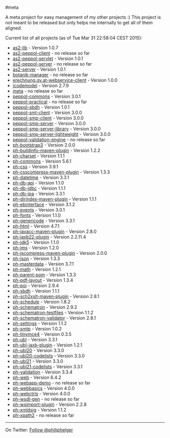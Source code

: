 #meta

A meta project for easy management of my other projects :)
This project is not meant to be released but only helps me internally to get all of them aligned.

Current list of all projects (as of Tue Mar 31 22:58:04 CEST 2015):

 * [as2-lib](https://github.com/phax/as2-lib) - Version 1.0.7
 * [as2-peppol-client](https://github.com/phax/as2-peppol-client) - no release so far
 * [as2-peppol-servlet](https://github.com/phax/as2-peppol-servlet) - Version 1.0.1
 * [as2-peppol-server](https://github.com/phax/as2-peppol-server) - no release so far
 * [as2-server](https://github.com/phax/as2-server) - Version 1.0.1
 * [botanik-manager](https://github.com/phax/botanik-manager) - no release so far
 * [erechnung.gv.at-webservice-client](https://github.com/phax/erechnung.gv.at-webservice-client) - Version 1.0.0
 * [jcodemodel](https://github.com/phax/jcodemodel) - Version 2.7.9
 * [meta](https://github.com/phax/meta) - no release so far
 * [peppol-commons](https://github.com/phax/peppol-commons) - Version 3.0.1
 * [peppol-practical](https://github.com/phax/peppol-practical) - no release so far
 * [peppol-sbdh](https://github.com/phax/peppol-sbdh) - Version 1.0.1
 * [peppol-sml-client](https://github.com/phax/peppol-sml-client) - Version 3.0.0
 * [peppol-smp-client](https://github.com/phax/peppol-smp-client) - Version 3.0.0
 * [peppol-smp-server](https://github.com/phax/peppol-smp-server) - Version 3.0.0
 * [peppol-smp-server-library](https://github.com/phax/peppol-smp-server-library) - Version 3.0.0
 * [peppol-smp-server-lightweight](https://github.com/phax/peppol-smp-server-lightweight) - Version 3.0.0
 * [peppol-validation-engine](https://github.com/phax/peppol-validation-engine) - no release so far
 * [ph-bootstrap3](https://github.com/phax/ph-bootstrap3) - Version 2.0.0
 * [ph-buildinfo-maven-plugin](https://github.com/phax/ph-buildinfo-maven-plugin) - Version 1.2.2
 * [ph-charset](https://github.com/phax/ph-charset) - Version 1.1.1
 * [ph-commons](https://github.com/phax/ph-commons) - Version 5.6.1
 * [ph-css](https://github.com/phax/ph-css) - Version 3.9.1
 * [ph-csscompress-maven-plugin](https://github.com/phax/ph-csscompress-maven-plugin) - Version 1.3.3
 * [ph-datetime](https://github.com/phax/ph-datetime) - Version 3.3.1
 * [ph-db-api](https://github.com/phax/ph-db-api) - Version 1.1.0
 * [ph-db-jdbc](https://github.com/phax/ph-db-jdbc) - Version 1.1.1
 * [ph-db-jpa](https://github.com/phax/ph-db-jpa) - Version 3.3.1
 * [ph-dirindex-maven-plugin](https://github.com/phax/ph-dirindex-maven-plugin) - Version 1.1.1
 * [ph-ebinterface](https://github.com/phax/ph-ebinterface) - Version 3.1.2
 * [ph-events](https://github.com/phax/ph-events) - Version 3.0.1
 * [ph-fonts](https://github.com/phax/ph-fonts) - Version 1.1.0
 * [ph-genericode](https://github.com/phax/ph-genericode) - Version 3.3.1
 * [ph-html](https://github.com/phax/ph-html) - Version 4.7.1
 * [ph-javacc-maven-plugin](https://github.com/phax/ph-javacc-maven-plugin) - Version 2.8.0
 * [ph-jaxb22-plugin](https://github.com/phax/ph-jaxb22-plugin) - Version 2.2.11.4
 * [ph-jdk5](https://github.com/phax/ph-jdk5) - Version 1.1.0
 * [ph-jms](https://github.com/phax/ph-jms) - Version 1.2.0
 * [ph-jscompress-maven-plugin](https://github.com/phax/ph-jscompress-maven-plugin) - Version 2.0.0
 * [ph-json](https://github.com/phax/ph-json) - Version 1.3.3
 * [ph-masterdata](https://github.com/phax/ph-masterdata) - Version 3.7.1
 * [ph-math](https://github.com/phax/ph-math) - Version 1.2.1
 * [ph-parent-pom](https://github.com/phax/ph-parent-pom) - Version 1.3.3
 * [ph-pdf-layout](https://github.com/phax/ph-pdf-layout) - Version 1.3.4
 * [ph-poi](https://github.com/phax/ph-poi) - Version 2.9.4
 * [ph-sbdh](https://github.com/phax/ph-sbdh) - Version 1.1.1
 * [ph-sch2xslt-maven-plugin](https://github.com/phax/ph-sch2xslt-maven-plugin) - Version 2.8.1
 * [ph-schedule](https://github.com/phax/ph-schedule) - Version 1.8.2
 * [ph-schematron](https://github.com/phax/ph-schematron) - Version 2.9.2
 * [ph-schematron-testfiles](https://github.com/phax/ph-schematron-testfiles) - Version 1.1.2
 * [ph-schematron-validator](https://github.com/phax/ph-schematron-validator) - Version 2.8.1
 * [ph-settings](https://github.com/phax/ph-settings) - Version 1.1.2
 * [ph-smtp](https://github.com/phax/ph-smtp) - Version 1.0.2
 * [ph-tinymce4](https://github.com/phax/ph-tinymce4) - Version 0.3.5
 * [ph-ubl](https://github.com/phax/ph-ubl) - Version 3.3.1
 * [ph-ubl-jaxb-plugin](https://github.com/phax/ph-ubl-jaxb-plugin) - Version 1.2.1
 * [ph-ubl20](https://github.com/phax/ph-ubl20) - Version 3.3.0
 * [ph-ubl20-codelists](https://github.com/phax/ph-ubl20-codelists) - Version 3.3.0
 * [ph-ubl21](https://github.com/phax/ph-ubl21) - Version 3.3.0
 * [ph-ubl21-codelists](https://github.com/phax/ph-ubl21-codelists) - Version 3.3.1
 * [ph-validation](https://github.com/phax/ph-validation) - Version 3.3.4
 * [ph-web](https://github.com/phax/ph-web) - Version 6.4.2
 * [ph-webapp-demo](https://github.com/phax/ph-webapp-demo) - no release so far
 * [ph-webbasics](https://github.com/phax/ph-webbasics) - Version 4.0.0
 * [ph-webctrls](https://github.com/phax/ph-webctrls) - Version 4.0.0
 * [ph-wsdl-gen](https://github.com/phax/ph-wsdl-gen) - no release so far
 * [ph-wsimport-plugin](https://github.com/phax/ph-wsimport-plugin) - Version 2.2.8
 * [ph-xmldsig](https://github.com/phax/ph-xmldsig) - Version 1.1.2
 * [ph-xpath2](https://github.com/phax/ph-xpath2) - no release so far

---

On Twitter: <a href="https://twitter.com/philiphelger">Follow @philiphelger</a>
